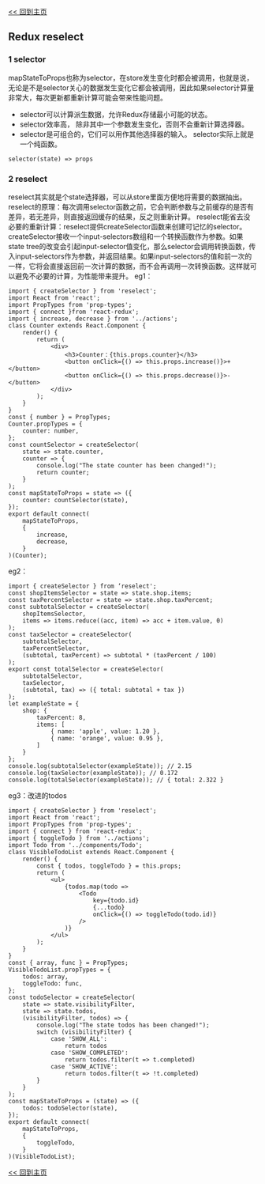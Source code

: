 [<< 回到主页](http://suzy1993.github.io/misszy/)

## Redux reselect

### 1 selector
mapStateToProps也称为selector，在store发生变化时都会被调用，也就是说，无论是不是selector关心的数据发生变化它都会被调用，因此如果selector计算量非常大，每次更新都重新计算可能会带来性能问题。
* selector可以计算派生数据，允许Redux存储最小可能的状态。
* selector效率高， 除非其中一个参数发生变化，否则不会重新计算选择器。
* selector是可组合的，它们可以用作其他选择器的输入。
selector实际上就是一个纯函数。

```
selector(state) => props
```

### 2 reselect
reselect其实就是个state选择器，可以从store里面方便地将需要的数据抽出。
reselect的原理：每次调用selector函数之前，它会判断参数与之前缓存的是否有差异，若无差异，则直接返回缓存的结果，反之则重新计算。
reselect能省去没必要的重新计算：reselect提供createSelector函数来创建可记忆的selector。createSelector接收一个input-selectors数组和一个转换函数作为参数。如果state tree的改变会引起input-selector值变化，那么selector会调用转换函数，传入input-selectors作为参数，并返回结果。如果input-selectors的值和前一次的一样，它将会直接返回前一次计算的数据，而不会再调用一次转换函数。这样就可以避免不必要的计算，为性能带来提升。
eg1：
```
import { createSelector } from 'reselect';
import React from 'react';
import PropTypes from 'prop-types';
import { connect }from 'react-redux';
import { increase, decrease } from '../actions';
class Counter extends React.Component {
    render() {
        return (
            <div>
                <h3>Counter：{this.props.counter}</h3>
                <button onClick={() => this.props.increase()}>+</button>
                <button onClick={() => this.props.decrease()}>-</button>
            </div>
        );
    }
}
const { number } = PropTypes;
Counter.propTypes = {
    counter: number,
};
const countSelector = createSelector(
    state => state.counter,
    counter => {
        console.log("The state counter has been changed!");
        return counter;
    }
);
const mapStateToProps = state => ({
    counter: countSelector(state),
});
export default connect(
    mapStateToProps,
    {
        increase,
        decrease,
    }
)(Counter);
```
eg2：
```
import { createSelector } from ‘reselect';
const shopItemsSelector = state => state.shop.items;
const taxPercentSelector = state => state.shop.taxPercent;
const subtotalSelector = createSelector(
    shopItemsSelector,
    items => items.reduce((acc, item) => acc + item.value, 0)
);
const taxSelector = createSelector(
    subtotalSelector,
    taxPercentSelector,
    (subtotal, taxPercent) => subtotal * (taxPercent / 100)
);
export const totalSelector = createSelector(
    subtotalSelector,
    taxSelector,
    (subtotal, tax) => ({ total: subtotal + tax })
);
let exampleState = {
    shop: {
        taxPercent: 8,
        items: [
            { name: 'apple', value: 1.20 },
            { name: 'orange', value: 0.95 },
        ]
    }
};
console.log(subtotalSelector(exampleState)); // 2.15
console.log(taxSelector(exampleState)); // 0.172
console.log(totalSelector(exampleState)); // { total: 2.322 }
```
eg3：改进的todos
```
import { createSelector } from 'reselect';
import React from 'react';
import PropTypes from 'prop-types';
import { connect } from 'react-redux';
import { toggleTodo } from '../actions';
import Todo from '../components/Todo';
class VisibleTodoList extends React.Component {
    render() {
        const { todos, toggleTodo } = this.props;
        return (
            <ul>
                {todos.map(todo =>
                    <Todo
                        key={todo.id}
                        {...todo}
                        onClick={() => toggleTodo(todo.id)}
                    />
                )}
            </ul>
        );
    }
}
const { array, func } = PropTypes;
VisibleTodoList.propTypes = {
    todos: array,
    toggleTodo: func,
};
const todoSelector = createSelector(
    state => state.visibilityFilter,
    state => state.todos,
    (visibilityFilter, todos) => {
        console.log("The state todos has been changed!");
        switch (visibilityFilter) {
            case 'SHOW_ALL':
                return todos
            case 'SHOW_COMPLETED':
                return todos.filter(t => t.completed)
            case 'SHOW_ACTIVE':
                return todos.filter(t => !t.completed)
        }
    }
);
const mapStateToProps = (state) => ({
    todos: todoSelector(state),
});
export default connect(
    mapStateToProps,
    {
        toggleTodo,
    }
)(VisibleTodoList);
```

[<< 回到主页](http://suzy1993.github.io/misszy/)
